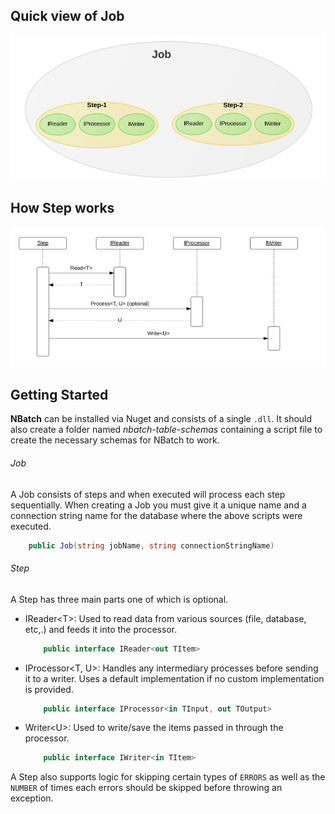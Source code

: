 ## Quick view of Job
![alt Job](../img/job.png)

## How Step works

![alt Sequence diagram of Step](../img/single-step.png)

## Getting Started
__NBatch__ can be installed via Nuget and consists of a single `.dll`. It should also create a folder named _nbatch-table-schemas_ containing a script file to create the necessary schemas for NBatch to work.


###### Job
A Job consists of steps and when executed will process each step sequentially. When creating a Job you must give it a unique name and a connection string name for the database where the above scripts were executed.    
```C#
	public Job(string jobName, string connectionStringName)
```   

###### Step
A Step has three main parts one of which is optional.  

- IReader<T\>: Used to read data from various sources (file, database, etc,.) and feeds it into the processor.  
	```C#
		public interface IReader<out TItem>
	```
	 

- IProcessor<T, U>: Handles any intermediary processes before sending it to a writer. Uses a default implementation if no custom implementation is provided.  
	```C#
		public interface IProcessor<in TInput, out TOutput>
	```  

- Writer<U\>: Used to write/save the items passed in through the processor.  
	```C#
		public interface IWriter<in TItem>
	```  

A Step also supports logic for skipping certain types of `ERRORS` as well as the `NUMBER` of times each errors should be skipped before throwing an exception. 



